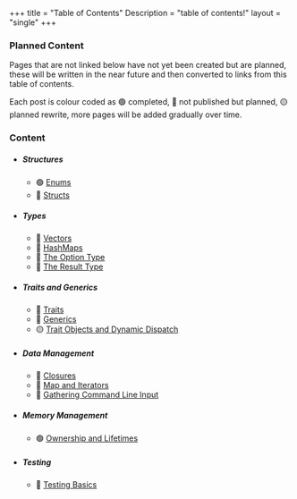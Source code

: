 +++
title = "Table of Contents"
Description = "table of contents!"
layout = "single"
+++

### Planned Content

Pages that are not linked below have not yet been created but are planned, these will be written in the near future and then converted to links from this table of contents.

Each post is colour coded as 🟢 completed, 🔴 not published but planned, 🟡 planned rewrite, more pages will be added gradually over time.

### Content

- ##### Structures
    - 🟢 [ Enums ](/p/enums)
    - 🔴 [ Structs ]()
- ##### Types
    - 🔴 [ Vectors ]()
    - 🔴 [ HashMaps ]()
    - 🔴 [ The Option Type ]()
    - 🔴 [ The Result Type ]()
- ##### Traits and Generics
    - 🔴 [ Traits ]()
    - 🔴 [ Generics ]()
    - 🟡 [ Trait Objects and Dynamic Dispatch ](/p/trait-objects-and-dynamic-dispatch/)
- ##### Data Management
    - 🔴 [ Closures ]()
    - 🔴 [ Map and Iterators ]()
    - 🔴 [ Gathering Command Line Input ]()
- ##### Memory Management
    - 🟢 [ Ownership and Lifetimes ](/p/ownership-and-lifetimes)
- ##### Testing
    - 🔴 [ Testing Basics ]()
